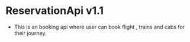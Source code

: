 # ReservationApi v1.1
 - This is an booking api where user can book flight , trains and cabs for their journey.
